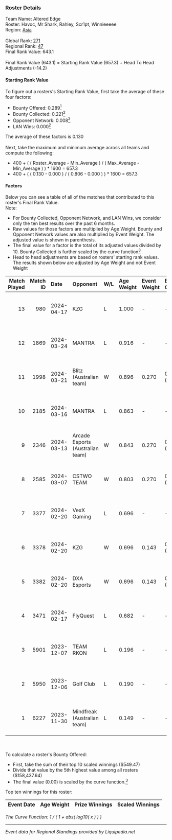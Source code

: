 ### Roster Details<br />
Team Name: Altered Edge<br />
Roster: Havoc, Mr Shark, Rahley, Scr1pt, Winnieeeee<br />
Region: [Asia]( ../standings_asia.md)<br />
<br />
Global Rank: [271](../standings_global.md)<br />
Regional Rank: [47]( ../standings_asia.md)<br />
Final Rank Value:  643.1<br />
<br />
Final Rank Value (643.1) = Starting Rank Value (657.3) + Head To Head Adjustments (-14.2)<br />

#### Starting Rank Value<br />
To figure out a rosters's Starting Rank Value, first take the average of these four factors:<br />
- Bounty Offered: 0.289[<sup>1</sup>](#table2)
- Bounty Collected: 0.221[<sup>2</sup>](#table1)
- Opponent Network: 0.008[<sup>2</sup>](#table1)
- LAN Wins: 0.000[<sup>2</sup>](#table1)

The average of these factors is 0.130<br />
<br />
Next, take the maximum and minimum average across all teams and compute the following:<br />
- 400 + ( ( Roster_Average - Min_Average ) / ( Max_Average - Min_Average ) ) * 1600 = 657.3
- 400 + ( ( 0.130 - 0.000 ) / ( 0.806 - 0.000 ) ) * 1600 = 657.3


#### Factors<br />
Below you can see a table of all of the matches that contributed to this roster's Final Rank Value.<br />
Note:<br />

- For Bounty Collected, Opponent Network, and LAN Wins, we consider only the ten best results over the past 6 months.
- Raw values for those factors are multiplied by Age Weight. Bounty and Opponent Network values are also multiplied by Event Weight. The adjusted value is shown in parenthesis.
- The final value for a factor is the total of its adjusted values divided by 10. Bounty Collected is further scaled by the curve function[<sup>3</sup>](#curveFunction)
- Head to head adjustments are based on rosters' starting rank values. The results shown below are adjusted by Age Weight and not Event Weight
<span id="table1"></span><br />


| Match Played | Match ID | Date       | Opponent                         | W/L | Age Weight | Event Weight | Bounty Collected | Opponent Network | LAN Wins  | H2H Adj. | Roster                                      |
| -: | -: | :- | :- | :- | :- | :- | :- | :- | :- | -: | :- |
|           13 |      980 | 2024-04-17 | KZG                              | L   | 1.000      | -            | -                | -                | -         |   -13.69 | Havoc, Mr Shark, Rahley, Scr1pt, Winnieeeee |
|           12 |     1869 | 2024-03-24 | MANTRA                           | L   | 0.916      | -            | -                | -                | -         |   -12.31 | Havoc, Mr Shark, Rahley, Scr1pt, Winnieeeee |
|           11 |     1998 | 2024-03-21 | Blitz (Australian team)          | W   | 0.896      | 0.270        | 0.000 (0.000)    | 0.109 (0.026)    | 0 (0.000) |     8.20 | Havoc, Mr Shark, Rahley, Scr1pt, Winnieeeee |
|           10 |     2185 | 2024-03-16 | MANTRA                           | L   | 0.863      | -            | -                | -                | -         |   -12.24 | Havoc, Mr Shark, Rahley, Scr1pt, Winnieeeee |
|            9 |     2346 | 2024-03-13 | Arcade Esports (Australian team) | W   | 0.843      | 0.270        | 0.000 (0.000)    | 0.000 (0.000)    | 0 (0.000) |     4.50 | Havoc, Mr Shark, Rahley, Scr1pt, Winnieeeee |
|            8 |     2585 | 2024-03-07 | CSTWO TEAM                       | W   | 0.803      | 0.270        | 0.000 (0.000)    | 0.029 (0.006)    | 0 (0.000) |     4.61 | Havoc, Mr Shark, Rahley, Scr1pt, Winnieeeee |
|            7 |     3377 | 2024-02-20 | VexX Gaming                      | L   | 0.696      | -            | -                | -                | -         |    -8.78 | BROJVHS, Havoc, luffy, Mr Shark, Winnieeeee |
|            6 |     3378 | 2024-02-20 | KZG                              | W   | 0.696      | 0.143        | 0.020 (0.002)    | 0.249 (0.025)    | 0 (0.000) |    13.00 | BROJVHS, Havoc, luffy, Mr Shark, Winnieeeee |
|            5 |     3382 | 2024-02-20 | DXA Esports                      | W   | 0.696      | 0.143        | 0.010 (0.001)    | 0.266 (0.026)    | 0 (0.000) |    13.16 | BROJVHS, Havoc, luffy, Mr Shark, Winnieeeee |
|            4 |     3471 | 2024-02-17 | FlyQuest                         | L   | 0.682      | -            | -                | -                | -         |    -0.34 | Havoc, Mr Shark, Rahley, Scr1pt, Winnieeeee |
|            3 |     5901 | 2023-12-07 | TEAM RKON                        | L   | 0.196      | -            | -                | -                | -         |    -4.34 | ElephanT, Havoc, Rahley, Scr1pt, Winnieeeee |
|            2 |     5950 | 2023-12-06 | Golf Club                        | L   | 0.190      | -            | -                | -                | -         |    -3.60 | ElephanT, Havoc, Rahley, Scr1pt, Winnieeeee |
|            1 |     6227 | 2023-11-30 | Mindfreak (Australian team)      | L   | 0.149      | -            | -                | -                | -         |    -2.32 | ElephanT, Havoc, Rahley, Scr1pt, Winnieeeee |

<br />
<span id="table2"></span><br />
To calculate a roster's Bounty Offered:<br />

- First, take the sum of their top 10 scaled winnings ($549.47)
- Divide that value by the 5th highest value among all rosters ($158,437.64)
- The final value (0.00) is scaled by the curve function.[<sup>3</sup>](#curveFunction)

Top ten winnings for this roster:<br />

| Event Date | Age Weight | Prize Winnings | Scaled Winnings |
| :- | -: | :- | :- |


<span id="curveFunction"></span>_The Curve Function: 1 / ( 1 + abs( log10( x ) ) )_<br />

---
_Event data for Regional Standings provided by Liquipedia.net_<br />
